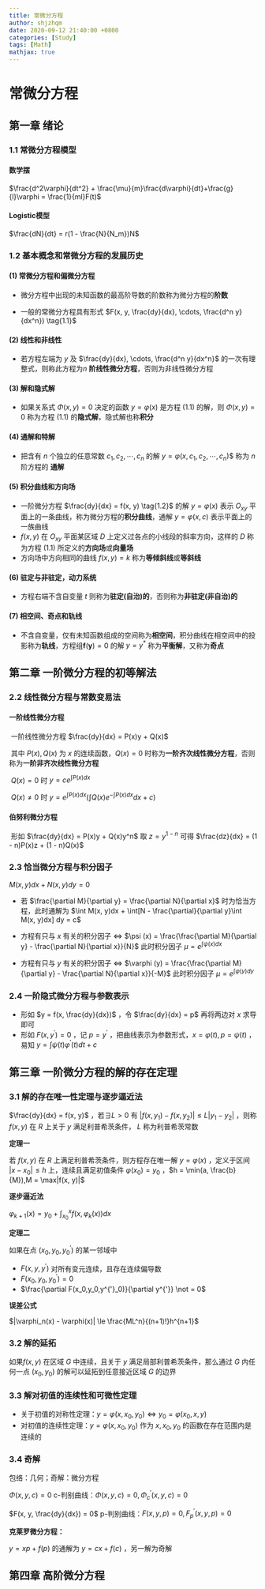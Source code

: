 ```yaml
---
title: 常微分方程
author: shjzhqm
date: 2020-09-12 21:40:00 +0800
categories: [Study]
tags: [Math]
mathjax: true
---
```


# 常微分方程

## 第一章 绪论

### 1.1 常微分方程模型

#### 数学摆

$\frac{d^2\varphi}{dt^2} + \frac{\mu}{m}\frac{d\varphi}{dt}+\frac{g}{l}\varphi = \frac{1}{ml}F(t)$

#### Logistic模型

$\frac{dN}{dt} = r(1 - \frac{N}{N_m})N$

### 1.2 基本概念和常微分方程的发展历史

#### (1) 常微分方程和偏微分方程

* 微分方程中出现的未知函数的最高阶导数的阶数称为微分方程的**阶数**

* 一般的常微分方程具有形式 $F(x, y, \frac{dy}{dx}, \cdots, \frac{d^n y}{dx^n}) \tag{1.1}$ 

#### (2) 线性和非线性 

* 若方程左端为 $y$ 及 $\frac{dy}{dx}, \cdots, \frac{d^n y}{dx^n}$ 的一次有理整式，则称此方程为$n$ **阶线性微分方程**，否则为非线性微分方程

#### (3) 解和隐式解

* 如果关系式 $\Phi(x, y) = 0$ 决定的函数 $y = \varphi(x)$ 是方程 $(1.1)$ 的解，则 $\Phi(x, y) = 0$ 称为方程 $(1.1)$ 的**隐式解**，隐式解也称**积分**

#### (4) 通解和特解

* 把含有 $n$ 个独立的任意常数 $c_1, c_2,\cdots, c_n$ 的解 $y = \varphi(x, c_1, c_2, \cdots, c_n)$$  称为 $n$ 阶方程的 **通解**

#### (5) 积分曲线和方向场

* 一阶微分方程 $\frac{dy}{dx} = f(x, y) \tag{1.2}$ 的解 $y = \varphi(x)$ 表示 $O_{xy}$ 平面上的一条曲线，称为微分方程的**积分曲线**，通解 $y = \varphi(x, c)$ 表示平面上的一族曲线
* $f(x, y)$ 在 $O_{xy}$ 平面某区域 $D$ 上定义过各点的小线段的斜率方向，这样的 $D$ 称为方程 $(1.1)$ 所定义的**方向场**或**向量场**
* 方向场中方向相同的曲线 $f(x, y) = k$ 称为**等倾斜线**或**等斜线** 

#### (6) 驻定与非驻定，动力系统

* 方程右端不含自变量 $t$ 则称为**驻定(自治)的**，否则称为**非驻定(非自治)的**

#### (7) 相空间、奇点和轨线

* 不含自变量，仅有未知函数组成的空间称为**相空间**，积分曲线在相空间中的投影称为**轨线**，方程组$\mathbf{f}(\mathbf{y}) = 0$ 的解 $y = y ^*$ 称为**平衡解**，又称为**奇点**

## 第二章 一阶微分方程的初等解法

### 2.2 线性微分方程与常数变易法

#### 一阶线性微分方程

​	一阶线性微分方程 $\frac{dy}{dx} = P(x)y + Q(x)$

​	其中 $P(x),Q(x)$ 为 $x$ 的连续函数，$Q(x) = 0$ 时称为**一阶齐次线性微分方程**，否则称为**一阶非齐次线性微分方程**

​	$Q(x) = 0$ 时 $y = ce^{\int P(x)dx}$

​	$Q(x) \not = 0$ 时 $y = e^{\int P(x)dx}(\int Q(x)e^{-\int P(x)dx}dx + c)$

#### 伯努利微分方程

​	形如 $\frac{dy}{dx} = P(x)y + Q(x)y^n$ 取 $z = y^{1 - n}$ 可得 $\frac{dz}{dx} = (1 - n)P(x)z + (1 - n)Q(x)$

### 2.3 恰当微分方程与积分因子

$M(x, y) dx + N(x, y) dy = 0$

* 若 $\frac{\partial M}{\partial y} = \frac{\partial N}{\partial x}$ 时为恰当方程，此时通解为 $\int M(x, y)dx + \int[N - \frac{\partial}{\partial y}\int M(x, y)dx] dy = c$

* 方程有只与 $x$ 有关的积分因子 $\Leftrightarrow$ $\psi (x) = \frac{\frac{\partial M}{\partial y} - \frac{\partial N}{\partial x}}{N}$ 此时积分因子 $\mu = e^{\int \psi(x)dx}$
* 方程有只与 $y$ 有关的积分因子 $\Leftrightarrow$ $\varphi (y) = \frac{\frac{\partial M}{\partial y} - \frac{\partial N}{\partial x}}{-M}$ 此时积分因子 $\mu = e^{\int \varphi(y) dy}$

### 2.4 一阶隐式微分方程与参数表示

* 形如 $y = f(x, \frac{dy}{dx})$ ，令 $\frac{dy}{dx} = p$ 再将两边对 $x$ 求导即可
* 形如 $F(x,y^{'}) = 0$ ，记 $p = y^{'}$ ，把曲线表示为参数形式，$x = \varphi(t), p = \psi(t)$ ，易知 $y = \int \psi (t) \varphi^{'}(t)dt + c$

## 第三章 一阶微分方程的解的存在定理

### 3.1 解的存在唯一性定理与逐步逼近法

$\frac{dy}{dx} = f(x, y)$ ，若$\exists L >0$ 有 $|f(x,y_1) - f(x, y_2)| \le L|y_1 - y_2|$ ，则称 $f(x, y)$ 在 $R$ 上关于 $y$ 满足利普希茨条件， $L$ 称为利普希茨常数

**定理一**

若 $f(x, y)$ 在 $R$ 上满足利普希茨条件，则方程存在唯一解 $y = \varphi(x)$ ，定义于区间 $|x - x_0|\le h$ 上，连续且满足初值条件 $\varphi(x_0) = y_0$ ，$h = \min(a, \frac{b}{M}),M = \max|f(x, y)|$

**逐步逼近法**

$\varphi_{k+1}(x) = y_0 + \int_{x_0}^{x}f(x, \varphi_k(x))dx$

**定理二**

如果在点 $(x_0,y_0,y^{'}_0)$ 的某一邻域中

* $F(x,y,y^{'})$ 对所有变元连续，且存在连续偏导数
* $F(x_0,y_0,y^{'}_0) = 0$
* $\frac{\partial F(x_0,y_0,y^{'}_0)}{\partial y^{'}} \not = 0$

**误差公式**

$|\varphi_n(x) - \varphi(x)| \le \frac{ML^n}{(n+1)!}h^{n+1}$

### 3.2 解的延拓

如果$f(x, y)$ 在区域 $G$ 中连续，且关于 $y$ 满足局部利普希茨条件，那么通过 $G$ 内任何一点 $(x_0, y_0)$ 的解可以延拓到任意接近区域 $G$ 的边界

### 3.3 解对初值的连续性和可微性定理

* 关于初值的对称性定理：$y = \varphi(x, x_0, y_0) \Leftrightarrow y_0 = \varphi(x_0, x, y)$
* 对初值的连续性定理：$y = \varphi(x, x_0, y_0)$ 作为 $x, x_0, y_0$ 的函数在存在范围内是连续的 

### 3.4 奇解

包络：几何；奇解：微分方程

$\Phi(x, y, c) = 0$ c-判别曲线：$\Phi(x, y, c) = 0, \Phi_c^{'}(x, y, c) = 0$

$F(x, y, \frac{dy}{dx}) = 0$ p-判别曲线：$F(x, y, p) = 0, F_p^{'}(x, y, p) = 0$

**克莱罗微分方程：**

$y = xp+f(p)$ 的通解为 $y = cx + f(c)$ ，另一解为奇解

## 第四章 高阶微分方程

